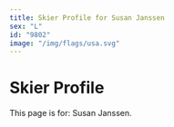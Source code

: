 ```yaml
---
title: Skier Profile for Susan Janssen
sex: "L"
id: "9802"
image: "/img/flags/usa.svg" 
---
```


# Skier Profile

This page is for: Susan Janssen.
    